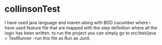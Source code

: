 # collinsonTest
I have used java language and maven along with BDD cucumber where i have used feature file that are mapped with the step definition where all the logic has been written.
to run the project you can simply go to src/test/java > TestRunner -run this file as Run as Junit.
